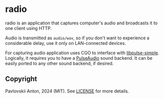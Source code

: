 # radio

radio is an application that captures computer's audio and broadcasts it to one client using HTTP.

Audio is transmitted as `audio/wav`, so if you don't want to experience a considerable delay, use it only on LAN-connected devices.

For capturing audio application uses CGO to interface with [libpulse-simple](https://freedesktop.org/software/pulseaudio/doxygen/simple.html). Logically, it requires you to have a [PulseAudio](https://www.freedesktop.org/wiki/Software/PulseAudio/) sound backend. It can be easily ported to any other sound backend, if desired.

## Copyright

Pavlovskii Anton, 2024 (MIT). See [LICENSE](LICENSE) for more details.
